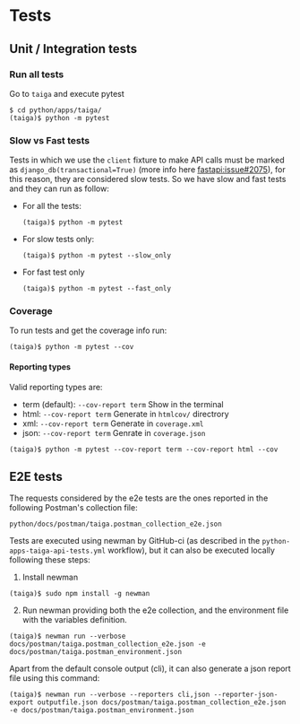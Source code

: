 # Tests


## Unit / Integration tests

### Run all tests

Go to `taiga` and execute pytest

```shell
$ cd python/apps/taiga/
(taiga)$ python -m pytest
```

### Slow vs Fast tests

Tests in which we use the `client` fixture to make API calls must be marked as `django_db(transactional=True)` (more info here [fastapi:issue#2075](https://github.com/tiangolo/fastapi/issues/2075)), for this reason, they are considered slow tests. So we have slow and fast tests and they can run as follow:

- For all the tests:
  ```shell
  (taiga)$ python -m pytest
  ```
- For slow tests only:
  ```shell
  (taiga)$ python -m pytest --slow_only
  ```
- For fast test only
  ```shell
  (taiga)$ python -m pytest --fast_only
  ```


### Coverage

To run tests and get the coverage info run:

```shell
(taiga)$ python -m pytest --cov
```

#### Reporting types

Valid reporting types are:

- term (default): `--cov-report term` Show in the terminal
- html: `--cov-report term` Generate in `htmlcov/` directrory
- xml: `--cov-report term` Generate in `coverage.xml`
- json: `--cov-report term` Genrate in `coverage.json`

```shell
(taiga)$ python -m pytest --cov-report term --cov-report html --cov
```


## E2E tests

The requests considered by the e2e tests are the ones reported in the following Postman's collection file:

```
python/docs/postman/taiga.postman_collection_e2e.json
```

Tests are executed using newman by GitHub-ci (as described in the `python-apps-taiga-api-tests.yml` workflow), but it can also be executed locally following these steps:

1. Install newman
```shell
(taiga)$ sudo npm install -g newman
```
2. Run newman providing both the e2e collection, and the environment file with the variables definition.

```shell
(taiga)$ newman run --verbose docs/postman/taiga.postman_collection_e2e.json -e docs/postman/taiga.postman_environment.json
 ```

Apart from the default console output (cli), it can also generate a json report file using this command:
```shell
(taiga)$ newman run --verbose --reporters cli,json --reporter-json-export outputfile.json docs/postman/taiga.postman_collection_e2e.json -e docs/postman/taiga.postman_environment.json
 ```
